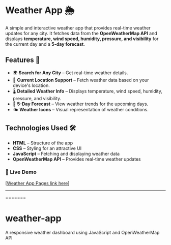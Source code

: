 # Weather App 🌦️

A simple and interactive weather app that provides real-time weather updates for any city. It fetches data from the **OpenWeatherMap API** and displays **temperature, wind speed, humidity, pressure, and visibility** for the current day and a **5-day forecast**.

## Features 🚀
- 🌍 **Search for Any City** – Get real-time weather details.
- 📍 **Current Location Support** – Fetch weather data based on your device's location.
- 🌡️ **Detailed Weather Info** – Displays temperature, wind speed, humidity, pressure, and visibility.
- 📅 **5-Day Forecast** – View weather trends for the upcoming days.
- 🌤️ **Weather Icons** – Visual representation of weather conditions.

## Technologies Used 🛠️
- **HTML** – Structure of the app
- **CSS** – Styling for an attractive UI
- **JavaScript** – Fetching and displaying weather data
- **OpenWeatherMap API** – Provides real-time weather updates

### 🔗 Live Demo  
[[Weather App Pages link here](https://weather-tifv.onrender.com)]

---
=======
# weather-app
A responsive weather dashboard using JavaScript and OpenWeatherMap API
